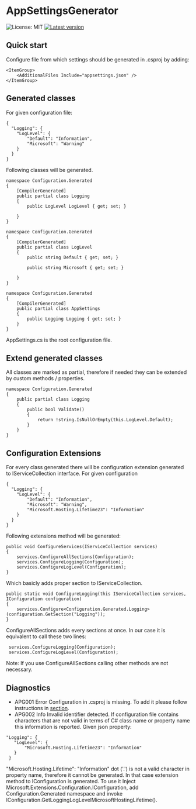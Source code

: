 # AppSettingsGenerator
![License: MIT](https://img.shields.io/badge/License-MIT-blue.svg) [![Latest version](https://img.shields.io/nuget/v/AppSettingsGenerator)](https://www.nuget.org/packages/AppSettingsGenerator/)

## Quick start
Configure file from which settings should be generated in .csproj by adding:
```
<ItemGroup>
    <AdditionalFiles Include="appsettings.json" />
</ItemGroup>
```
## Generated classes
For given configuration file:

```
{
  "Logging": {
    "LogLevel": {
        "Default": "Information",
        "Microsoft": "Warning"
    }
  }
}
```
Following classes will be generated.
```
namespace Configuration.Generated
{
    [CompilerGenerated]
    public partial class Logging
    {
        public LogLevel LogLevel { get; set; }

    }
}

namespace Configuration.Generated
{
    [CompilerGenerated]
    public partial class LogLevel
    {
        public string Default { get; set; }

        public string Microsoft { get; set; }

    }
}

namespace Configuration.Generated
{
    [CompilerGenerated]
    public partial class AppSettings
    {
        public Logging Logging { get; set; }
    }
}
```
AppSettings.cs is the root configuration file.

## Extend generated classes
All classes are marked as partial, therefore if needed they can be extended by custom methods / properties.
```
namespace Configuration.Generated
{
    public partial class Logging
    {
        public bool Validate()
        {
            return !string.IsNullOrEmpty(this.LogLevel.Default);
        }
    }
}
```
## Configuration Extensions
For every class generated there will be configuration extension generated to IServiceCollection interface. For given configuration
```
{
  "Logging": {
    "LogLevel": {
        "Default": "Information",
        "Microsoft": "Warning",
        "Microsoft.Hosting.Lifetime23": "Information"
    }
  }
}
```
Following extensions method will be generated:
```
public void ConfigureServices(IServiceCollection services)
{
    services.ConfigureAllSections(Configuration);
    services.ConfigureLogging(Configuration);
    services.ConfigureLogLevel(Configuration);
}
```
Which basicly adds proper section to IServiceCollection.

```
public static void ConfigureLogging(this IServiceCollection services, IConfiguration configuration)
{
    services.Configure<Configuration.Generated.Logging>(configuration.GetSection("Logging"));
}
```

ConfigureAllSections adds every sections at once. In our case it is equivalent to call these two lines:
```
 services.ConfigureLogging(Configuration);
 services.ConfigureLogLevel(Configuration);
```
Note: If you use ConfigureAllSections calling other methods are not necessary.

## Diagnostics
 - APG001 Error
  Configuration in .csproj is missing. To add it please follow instructions in [section](#quick-start).
 - APG002 Info
 Invalid identifier detected. If configuration file contains characters that are not valid in terms of C# class name or property name this information is reported.
 Given json property:
 ```
 "Logging": {
    "LogLevel": {
        "Microsoft.Hosting.Lifetime23": "Information"
    }
  }
 ```
"Microsoft.Hosting.Lifetime": "Information" dot ('.') is not a valid character in property name, therefore it cannot be generated. In that case
 extension method to IConfiguration is generated. To use it Inject Microsoft.Extensions.Configuration.IConfiguration, add Configuration.Generated namespace and invoke
 IConfiguration.GetLoggingLogLevelMicrosoftHostingLifetime().
